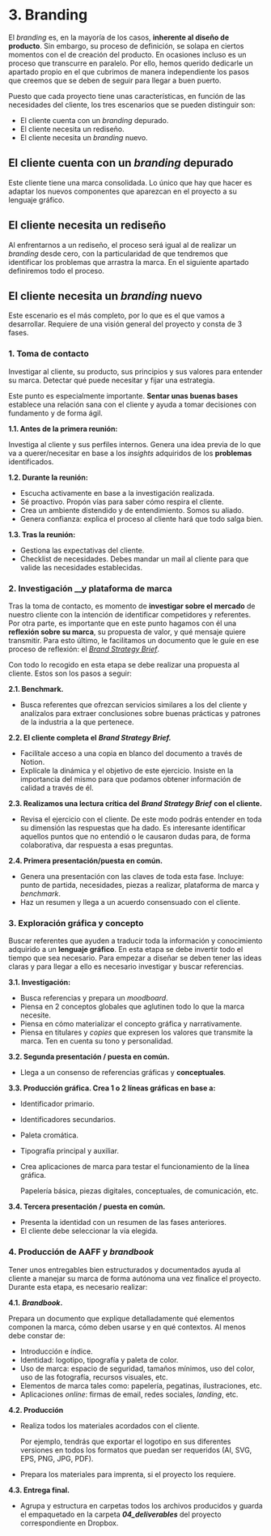 # 3. Branding

El _branding_ es, en la mayoría de los casos, **inherente al diseño de producto**. Sin embargo, su proceso de definición, se solapa en ciertos momentos con el de creación del producto. En ocasiones incluso es un proceso que transcurre en paralelo. Por ello, hemos querido dedicarle un apartado propio en el que cubrimos de manera independiente los pasos que creemos que se deben de seguir para llegar a buen puerto.

Puesto que cada proyecto tiene unas características, en función de las necesidades del cliente, los tres escenarios que se pueden distinguir son:

* El cliente cuenta con un _branding_ depurado.
* El cliente necesita un rediseño.
* El cliente necesita un _branding_ nuevo.

## **El cliente cuenta con un** _**branding**_ **depurado**

Este cliente tiene una marca consolidada. Lo único que hay que hacer es adaptar los nuevos componentes que aparezcan en el proyecto a su lenguaje gráfico.

## **El cliente necesita un rediseño**

Al enfrentarnos a un rediseño, el proceso será igual al de realizar un _branding_ desde cero, con la particularidad de que tendremos que identificar los problemas que arrastra la marca. En el siguiente apartado definiremos todo el proceso.

## **El cliente necesita un** _**branding**_ **nuevo**

Este escenario es el más completo, por lo que es el que vamos a desarrollar. Requiere de una visión general del proyecto y consta de 3 fases.

### 1. Toma de contacto

Investigar al cliente, su producto, sus principios y sus valores para entender su marca. Detectar qué puede necesitar y fijar una estrategia. 

Este punto es especialmente importante. **Sentar unas buenas bases** establece una relación sana con el cliente y ayuda a tomar decisiones con fundamento y de forma ágil. 

**1.1. Antes de la primera reunión:**

Investiga al cliente y sus perfiles internos. Genera una idea previa de lo que va a querer/necesitar en base a los _insights_ adquiridos de los **problemas** identificados.

**1.2. Durante la reunión:**

* Escucha activamente en base a la investigación realizada.
* Sé proactivo. Propón vías para saber cómo respira el cliente.
* Crea un ambiente distendido y de entendimiento. Somos su aliado.
* Genera confianza: explica el proceso al cliente hará que todo salga bien.

**1.3. Tras la reunión:**

* Gestiona las expectativas del cliente.
* Checklist de necesidades. Debes mandar un mail al cliente para que valide las necesidades establecidas.

### 2. Investigación __y plataforma de marca

Tras la toma de contacto, es momento de **investigar sobre el mercado** de nuestro cliente con la intención de identificar competidores y referentes. Por otra parte, es importante que en este punto hagamos con él  una **reflexión sobre su marca**, su propuesta de valor, y qué mensaje quiere transmitir. Para esto último, le facilitamos un documento que le guíe en ese proceso de reflexión: el [_Brand Strategy Brief_](https://www.notion.so/mendesaltaren/Brand-Strategy-Brief-V2-58f760341b144236baa58303c11e2e83).

Con todo lo recogido en esta etapa se debe realizar una propuesta al cliente. Estos son los pasos a seguir:

**2.1. Benchmark.**

* Busca referentes que ofrezcan servicios similares a los del cliente y analízalos para extraer conclusiones sobre buenas prácticas y patrones de la industria a la que pertenece.

**2.2. El cliente completa el** _**Brand Strategy Brief.**_

* Facilítale acceso a una copia en blanco del documento a través de Notion.
* Explícale la dinámica y el objetivo de este ejercicio. Insiste en la importancia del mismo para que podamos obtener información de calidad a través de él.

**2.3. Realizamos una lectura crítica del** _**Brand Strategy Brief**_ **con el cliente.**

* Revisa el ejercicio con el cliente. De este modo podrás entender en toda su dimensión las respuestas que ha dado. Es interesante identificar aquellos puntos que no entendió o le causaron dudas para, de forma colaborativa, dar respuesta a esas preguntas.

**2.4. Primera presentación/puesta en común.**

* Genera una presentación con las claves de toda esta fase. Incluye: punto de partida, necesidades, piezas a realizar, plataforma de marca y _benchmark_.
* Haz un resumen y llega a un acuerdo consensuado con el cliente.

### 3. Exploración gráfica y concepto

Buscar referentes que ayuden a traducir toda la información y conocimiento adquirido a un **lenguaje gráfico**. En esta etapa se debe invertir todo el tiempo que sea necesario. Para empezar a diseñar se deben tener las ideas claras y para llegar a ello es necesario investigar y buscar referencias.

**3.1. Investigación:**

* Busca referencias y prepara un _moodboard_.
* Piensa en 2 conceptos globales que aglutinen todo lo que la marca necesite.
* Piensa en cómo materializar el concepto gráfica y narrativamente.
* Piensa en titulares y _copies_ que expresen los valores que transmite la marca. Ten en cuenta su tono y personalidad.

**3.2. Segunda presentación / puesta en común.**

* Llega a un consenso de referencias gráficas y **conceptuales**.

**3.3. Producción gráfica. Crea 1 o 2 líneas gráficas en base a:**

* Identificador primario.
* Identificadores secundarios.
* Paleta cromática.
* Tipografía principal y auxiliar.
* Crea aplicaciones de marca para testar el funcionamiento de la línea gráfica.

  Papelería básica, piezas digitales, conceptuales, de comunicación, etc.

**3.4. Tercera presentación / puesta en común.**

* Presenta la identidad con un resumen de las fases anteriores.
* El cliente debe seleccionar la vía elegida.

### 4. Producción de AAFF y _brandbook_

Tener unos entregables bien estructurados y documentados ayuda al cliente a manejar su marca de forma autónoma una vez finalice el proyecto. Durante esta etapa, es necesario realizar:

**4.1.** _**Brandbook**_**.**

Prepara un documento que explique detalladamente qué elementos componen la marca, cómo deben usarse y en qué contextos. Al menos debe constar de:

* Introducción e índice.
* Identidad: logotipo, tipografía y paleta de color.
* Uso de marca: espacio de seguridad, tamaños mínimos, uso del color, uso de las fotografía, recursos visuales, etc.
* Elementos de marca tales como: papelería, pegatinas, ilustraciones, etc.
* Aplicaciones _online_: firmas de email, redes sociales, _landing_, etc.

**4.2. Producción**

* Realiza todos los materiales acordados con el cliente.

  Por ejemplo, tendrás que exportar el logotipo en sus diferentes versiones en todos los formatos que puedan ser requeridos \(AI, SVG, EPS, PNG, JPG, PDF\).

* Prepara los materiales para imprenta, si el proyecto los requiere.

**4.3. Entrega final.**

* Agrupa y estructura en carpetas todos los archivos producidos y guarda el empaquetado en la carpeta _**04\_deliverables**_ del proyecto correspondiente en Dropbox.

